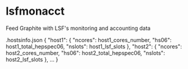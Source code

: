 lsfmonacct
==========

Feed Graphite with LSF's monitoring and accounting data

.hostsinfo.json
{
    "host1": { "ncores": host1_cores_number, "hs06": host1_total_hepspec06, "nslots": host1_lsf_slots },
    "host2": { "ncores": host2_cores_number, "hs06": host2_total_hepspec06, "nslots": host2_lsf_slots },
    ...
}

